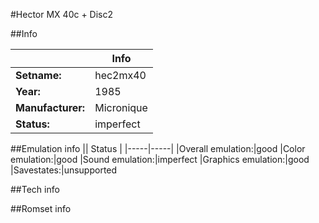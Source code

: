 #Hector MX 40c + Disc2

##Info

||Info|
|-----|-----|
|**Setname:**|hec2mx40
|**Year:**|1985
|**Manufacturer:**|Micronique
|**Status:**|imperfect

##Emulation info
|| Status |
|-----|-----|
|Overall emulation:|good
|Color emulation:|good
|Sound emulation:|imperfect
|Graphics emulation:|good
|Savestates:|unsupported

##Tech info

##Romset info

<!--- START OF EDITED COMMENT DO NOT TOUCH TEXT ABOVE-->
